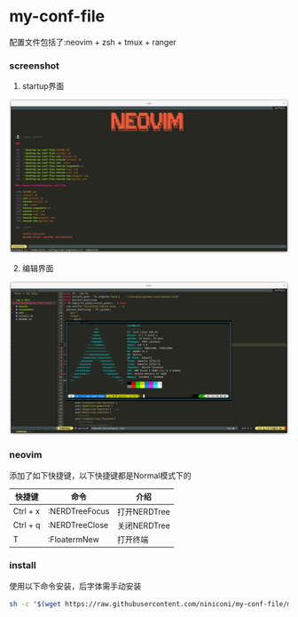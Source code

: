 # my-conf-file

配置文件包括了:neovim + zsh + tmux + ranger

### screenshot

1. startup界面

![startup](./screenshot/Screenshot%20from%202023-01-04%2011-15-46.png)

2. 编辑界面

![edit](./screenshot/Screenshot%20from%202023-01-04%2011-18-18.png)

### neovim

添加了如下快捷键，以下快捷键都是Normal模式下的

|快捷键   |命令           |介绍        |
|--------|--------------|-----------|
|Ctrl + x|:NERDTreeFocus|打开NERDTree|
|Ctrl + q|:NERDTreeClose|关闭NERDTree|
|T       |:FloatermNew  |打开终端     |

### install

使用以下命令安装，后字体需手动安装
```bash
sh -c "$(wget https://raw.githubusercontent.com/niniconi/my-conf-file/master/install.sh -O -)"
```
